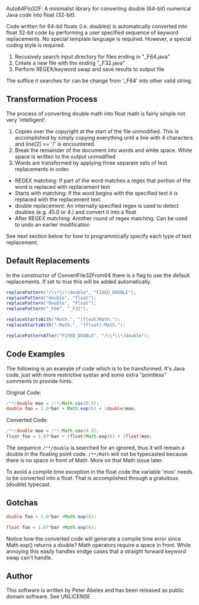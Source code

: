 Auto64Fto32F:  A minimalist library for converting double (64-bit) numerical Java code into float (32-bit).

Code written for 64-bit floats (i.e. doubles) is automatically converted into float 32-bit code by performing a user specified sequence of keyword replacements.  No special template language is required.  However, a special coding style is required.

1) Recusively search input directory for files ending in "_F64.java"
2) Create a new file with the ending "_F32.java"
3) Perform REGEX/keyword swap and save results to output file

The suffice it searches for can be change from '_F64' into other valid string.

## Transformation Process

The process of converting double math into float math is fairly simple not very 'intelligent'.

1. Copies over the copyright at the start of the file unmodified.
   This is accomplished by simply copying everything until a line with 4 characters and line[2] == '/' is encountered.
2. Break the remainder of the document into words and white space.
   White space is written to the output unmodified
3. Words are transformed by applying three separate sets of text replacements in order.
  * REGEX matching:  If part of the word matches a regex that portion of the word is replaced with replacement text
  * Starts with matching:  If the word begins with the specified text it is replaced with the replacement text.
  * double replacement: An internally specified regex is used to detect doubles (e.g. 45.0 or 4.) and convert it into a float
  * After REGEX matching: Another round of regex matching.  Can be used to undo an earlier modification

See next section below for how to programmically specify each type of text replacement.

## Default Replacements

In the constructor of ConvertFile32From64 there is a flag to use the default replacements.  If set to true this will be added automatically.

```java
replacePattern("/\\*\\*/double", "FIXED_DOUBLE");
replacePattern("double", "float");
replacePattern("Double", "Float");
replacePattern("_F64", "_F32");

replaceStartsWith("Math.", "(float)Math.");
replaceStartsWith("-Math.", "(float)-Math.");

replacePatternAfter("FIXED_DOUBLE", "/\\*\\*/double");
```

## Code Examples

The following is an example of code which is to be transformed.  It's Java code, just with more restrictive systax and some extra "pointless" comments to provide hints.

Original Code:
```java
/**/double moo = /**/Math.cos(0.5);
double foo = 1.6*bar + Math.exp(6) + (double)moo;
```
Converted Code:
```java
/**/double moo = /**/Math.cos(0.5);
float foo = 1.6f*bar + (float)Math.exp(6) + (float)moo;
```

The sequence ```/**/double``` is searched for an ignored, thus it will remain a double in the floating point code.  ```/**/Math``` will not be typecasted because there is no space in front of Math.  More on that Math issue later.  

To avoid a compile time exception in the float code the variable 'moo' needs to be converted into a float. That is accomplished through a gratuitous (double) typecast.


## Gotchas
```java
double foo = 1.6*bar +Math.exp(6);
```
```java
float foo = 1.6f*bar +Math.exp(6);
```
Notice how the converted code will generate a compile time error since Math.exp() returns a double?  Math operators require a space in front.  While annoying this easily handles endge cases that a straight forward keyword swap can't handle.


## Author

This software is written by Peter Abeles and has been released as public domain software.  See UNLICENSE